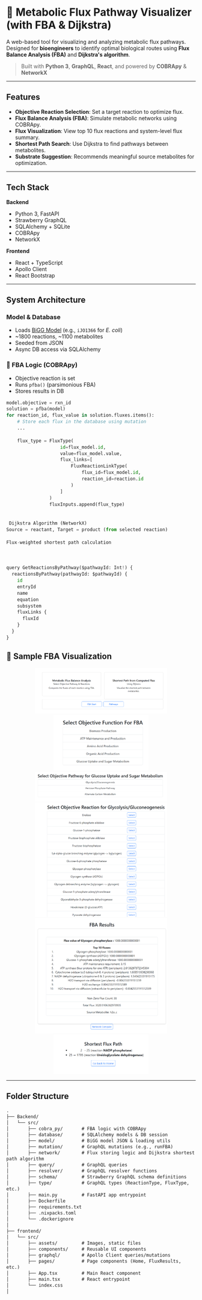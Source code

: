 # 🧬 Metabolic Flux Pathway Visualizer (with FBA & Dijkstra)

A web-based tool for visualizing and analyzing metabolic flux pathways. Designed for **bioengineers** to identify optimal biological routes using **Flux Balance Analysis (FBA)** and **Dijkstra's algorithm**.

> Built with **Python 3**, **GraphQL**, **React**, and powered by **COBRApy** & **NetworkX**

---
## Features

- **Objective Reaction Selection**: Set a target reaction to optimize flux.
- **Flux Balance Analysis (FBA)**: Simulate metabolic networks using COBRApy.
- **Flux Visualization**: View top 10 flux reactions and system-level flux summary.
- **Shortest Path Search**: Use Dijkstra to find pathways between metabolites.
- **Substrate Suggestion**: Recommends meaningful source metabolites for optimization.

---

##  Tech Stack

**Backend**
- Python 3, FastAPI
- Strawberry GraphQL
- SQLAlchemy + SQLite
- COBRApy
- NetworkX

**Frontend**
- React + TypeScript
- Apollo Client
- React Bootstrap

---

##  System Architecture

###  Model & Database
- Loads [BiGG Model](http://bigg.ucsd.edu/) (e.g., `iJO1366` for *E. coli*)
- ~1800 reactions, ~1100 metabolites
- Seeded from JSON
- Async DB access via SQLAlchemy

### 🔬 FBA Logic (COBRApy)
- Objective reaction is set
- Runs `pfba()` (parsimonious FBA)
- Stores results in DB

```python
model.objective = rxn_id
solution = pfba(model)
for reaction_id, flux_value in solution.fluxes.items():
    # Store each flux in the database using mutation
    ...
    
    flux_type = FluxType(
                    id=flux_model.id,
                    value=flux_model.value,
                    flux_links=[
                        FluxReactionLinkType(
                            flux_id=flux_model.id,
                            reaction_id=reaction.id
                        )
                    ]
                )
                fluxInputs.append(flux_type)


 Dijkstra Algorithm (NetworkX)
Source = reactant, Target = product (from selected reaction)

Flux-weighted shortest path calculation



query GetReactionsByPathway($pathwayId: Int!) {
  reactionsByPathway(pathwayId: $pathwayId) {
    id
    entryId
    name
    equation
    subsystem
    fluxLinks {
      fluxId
    }
  }
}
```
## 🧪 Sample FBA Visualization

<p align="center">
  <img src="./images/Home.png" width="70%"/>
  <img src="./images/SelectOF.png" width = "50%"/>
  <img src="./images/SelectOP.png" width = "70%" />
  <img src="./images/SelectOR.png" width = "70%" />
  <img src="./images/FBAResult.png" width = "70%" />
   <img src="./images/ShortestFLuxPath.png" width = "50%" />
</p>


---
## Folder Structure
```
.
├── Backend/
│   └── src/
│       ├── cobra_py/       # FBA logic with COBRApy
│       ├── database/       # SQLAlchemy models & DB session
│       ├── model/          # BiGG model JSON & loading utils
│       ├── mutation/       # GraphQL mutations (e.g., runFBA)
│       ├── network/        # Flux storing logic and Dijkstra shortest path algorithm
│       ├── query/          # GraphQL queries
│       ├── resolver/       # GraphQL resolver functions
│       ├── schema/         # Strawberry GraphQL schema definitions
│       ├── type/           # GraphQL types (ReactionType, FluxType, etc.)
│       ├── main.py         # FastAPI app entrypoint
│       ├── Dockerfile
│       ├── requirements.txt
│       ├── .nixpacks.toml
│       └── .dockerignore
│
├── frontend/
│   └── src/
│       ├── assets/         # Images, static files
│       ├── components/     # Reusable UI components
│       ├── graphql/        # Apollo Client queries/mutations
│       ├── pages/          # Page components (Home, FluxResults, etc.)
│       ├── App.tsx         # Main React component
│       ├── main.tsx        # React entrypoint
│       └── index.css
│


```

